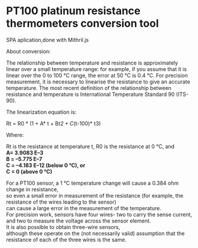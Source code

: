 # PT100 platinum resistance thermometers conversion tool

SPA aplication,done with Mithril.js

About conversion:

The relationship between temperature and resistance is approximately linear over a small temperature range: 
  for example, if you assume that it is linear over the 0 to 100 °C range,
  the error at 50 °C is 0.4 °C. 
For precision measurement, it is necessary to linearise the resistance to give an accurate temperature. 
  The most recent definition of the relationship between resistance and temperature is International Temperature Standard 90 (ITS-90).  
  
The linearization equation is:  

Rt = R0 * (1 + A* t + B*t2 + C*(t-100)* t3)  

Where:  

Rt is the resistance at temperature t, R0 is the resistance at 0 °C, and  
**A= 3.9083 E–3**  
**B = –5.775 E–7**  
**C = –4.183 E–12 (below 0 °C), or**  
**C = 0 (above 0 °C)**  
  
For a PT100 sensor, a 1 °C temperature change will cause a 0.384 ohm change in resistance,   
  so even a small error in measurement of the resistance (for example, the resistance of the wires leading to the sensor)   
  can cause a large error in the measurement of the temperature.   
For precision work, sensors have four wires- two to carry the sense current,   
  and two to measure the voltage across the sensor element.   
It is also possible to obtain three-wire sensors,   
  although these operate on the (not necessarily valid) assumption that the resistance of each of the three wires is the same.  

